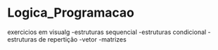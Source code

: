 # Logica_Programacao
 
 exercicios em visualg 
 -estruturas sequencial 
 -estruturas condicional
 -estruturas de repertição 
 -vetor
 -matrizes 
